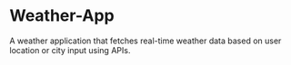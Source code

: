 # Weather-App
A weather application that fetches real-time weather data based on user location or city input using APIs.
